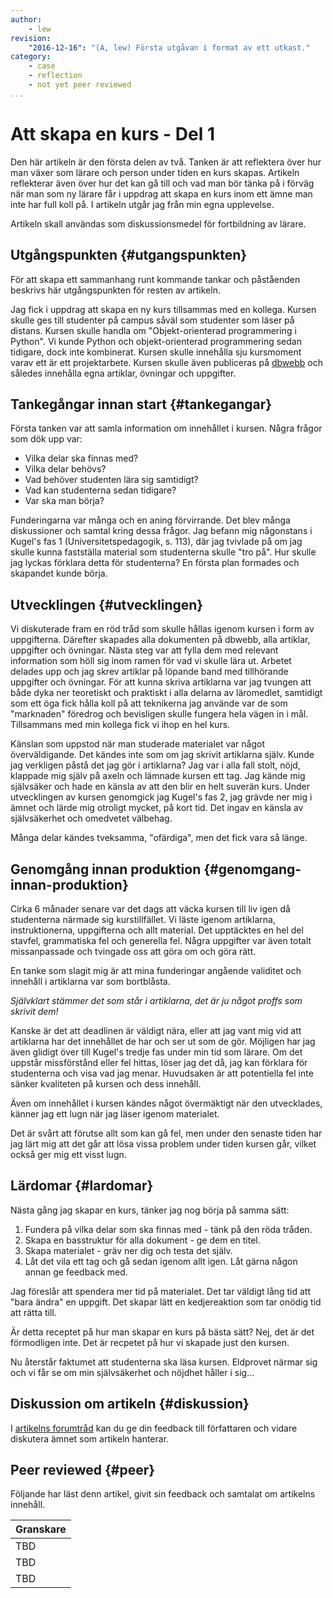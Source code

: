 ```yaml
---
author:
    - lew
revision:
    "2016-12-16": "(A, lew) Första utgåvan i format av ett utkast."
category:
    - case
    - reflection
    - not yet peer reviewed
...
```

Att skapa en kurs - Del 1
===================================
Den här artikeln är den första delen av två. Tanken är att reflektera över hur man växer som lärare och person under tiden en kurs skapas. Artikeln reflekterar även över hur det kan gå till och vad man bör tänka på i förväg när man som ny lärare får i uppdrag att skapa en kurs inom ett ämne man inte har full koll på. I artikeln utgår jag från min egna upplevelse.

Artikeln skall användas som diskussionsmedel för fortbildning av lärare.

<!--more-->

Utgångspunkten {#utgangspunkten}
-----------------------
För att skapa ett sammanhang runt kommande tankar och påståenden beskrivs här utgångspunkten för resten av artikeln.  

Jag fick i uppdrag att skapa en ny kurs tillsammas med en kollega. Kursen skulle ges till studenter på campus såväl som studenter som läser på distans. Kursen skulle handla om "Objekt-orienterad programmering i Python". Vi kunde Python och objekt-orienterad programmering sedan tidigare, dock inte kombinerat. Kursen skulle innehålla sju kursmoment varav ett är ett projektarbete. Kursen skulle även publiceras på [dbwebb](https://dbwebb.se/oopython) och således innehålla egna artiklar, övningar och uppgifter.



Tankegångar innan start {#tankegangar}
-----------------------
Första tanken var att samla information om innehållet i kursen. Några frågor som dök upp var:  

* Vilka delar ska finnas med?  
* Vilka delar behövs?  
* Vad behöver studenten lära sig samtidigt?  
* Vad kan studenterna sedan tidigare?  
* Var ska man börja?

Funderingarna var många och en aning förvirrande. Det blev många diskussioner och samtal kring dessa frågor. Jag befann mig någonstans i Kugel's fas 1 (Universitetspedagogik, s. 113), där jag tvivlade på om jag skulle kunna fastställa material som studenterna skulle "tro på". Hur skulle jag lyckas förklara detta för studenterna? En första plan formades och skapandet kunde börja.

<!-- fas1 till fas 2 , s 113-->
<!-- växa som lärare - mer kunskap, ansvar, jag kan -->

Utvecklingen {#utvecklingen}
-----------------------
Vi diskuterade fram en röd tråd som skulle hållas igenom kursen i form av uppgifterna. Därefter skapades alla dokumenten på dbwebb, alla artiklar, uppgifter och övningar. Nästa steg var att fylla dem med relevant information som höll sig inom ramen för vad vi skulle lära ut. Arbetet delades upp och jag skrev artiklar på löpande band med tillhörande uppgifter och övningar. För att kunna skriva artiklarna var jag tvungen att både dyka ner teoretiskt och praktiskt i alla delarna av läromedlet, samtidigt som ett öga fick hålla koll på att teknikerna jag använde var de som "marknaden" föredrog och bevisligen skulle fungera hela vägen in i mål. Tillsammans med min kollega fick vi ihop en hel kurs.  

Känslan som uppstod när man studerade materialet var något överväldigande. Det kändes inte som om jag skrivit artiklarna själv. Kunde jag verkligen påstå det jag gör i artiklarna? Jag var i alla fall stolt, nöjd, klappade mig själv på axeln och lämnade kursen ett tag. Jag kände mig självsäker och hade en känsla av att den blir en helt suverän kurs. Under utvecklingen av kursen genomgick jag Kugel's fas 2, jag grävde ner mig i ämnet och lärde mig otroligt mycket, på kort tid. Det ingav en känsla av självsäkerhet och omedvetet välbehag.

Många delar kändes tveksamma, "ofärdiga", men det fick vara så länge. 



Genomgång innan produktion {#genomgang-innan-produktion}
-----------------------
Cirka 6 månader senare var det dags att väcka kursen till liv igen då studenterna närmade sig kurstillfället. Vi läste igenom artiklarna, instruktionerna, uppgifterna och allt material. Det upptäcktes en hel del stavfel, grammatiska fel och generella fel. Några uppgifter var även totalt missanpassade och tvingade oss att göra om och göra rätt.  

En tanke som slagit mig är att mina funderingar angående validitet och innehåll i artiklarna var som bortblåsta.  

*Självklart stämmer det som står i artiklarna, det är ju något proffs som skrivit dem!*  

Kanske är det att deadlinen är väldigt nära, eller att jag vant mig vid att artiklarna har det innehållet de har och ser ut som de gör. Möjligen har jag även glidigt över till Kugel's tredje fas under min tid som lärare. Om det uppstår missförstånd eller fel hittas, löser jag det då, jag kan förklara för studenterna och visa vad jag menar. Huvudsaken är att potentiella fel inte sänker kvaliteten på kursen och dess innehåll. 

Även om innehållet i kursen kändes något övermäktigt när den utvecklades, känner jag ett lugn när jag läser igenom materialet.  

Det är svårt att förutse allt som kan gå fel, men under den senaste tiden har jag lärt mig att det går att lösa vissa problem under tiden kursen går, vilket också ger mig ett visst lugn.



Lärdomar {#lardomar}
-----------------------
Nästa gång jag skapar en kurs, tänker jag nog börja på samma sätt:  

1. Fundera på vilka delar som ska finnas med - tänk på den röda tråden.
2. Skapa en basstruktur för alla dokument - ge dem en titel.  
3. Skapa materialet - gräv ner dig och testa det själv. 
4. Låt det vila ett tag och gå sedan igenom allt igen. Låt gärna någon annan ge feedback med.  

Jag föreslår att spendera mer tid på materialet. Det tar väldigt lång tid att "bara ändra" en uppgift. Det skapar lätt en kedjereaktion som tar onödig tid att rätta till.  

Är detta receptet på hur man skapar en kurs på bästa sätt? Nej, det är det förmodligen inte. Det är recpetet på hur vi skapade just den kursen. 

Nu återstår faktumet att studenterna ska läsa kursen. Eldprovet närmar sig och vi får se om min självsäkerhet och nöjdhet håller i sig...



Diskussion om artikeln {#diskussion}
-----------------------

I [artikelns forumtråd](t/XXX) kan du ge din feedback till författaren och vidare diskutera ämnet som artikeln hanterar.



Peer reviewed {#peer}
-----------------------
Följande har läst denn artikel, givit sin feedback och samtalat om artikelns innehåll.

| Granskare |
|-----------|
|TBD |
|TBD |
|TBD |
